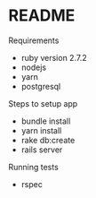 # README

Requirements
  * ruby version 2.7.2
  * nodejs
  * yarn
  * postgresql
  
Steps to setup app
  * bundle install
  * yarn install 
  * rake db:create
  * rails server
  
Running tests
  * rspec 

